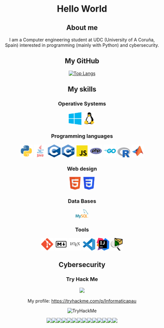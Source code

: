 <div id="content" align="center">

# Hello World

## About me

<p style="text-align:justified;">
I am a Computer engineering student at UDC (University of A Coruña, Spain) interested in programming (mainly with Python) and cybersecurity.
</p>
  
## My GitHub

[![Top Langs](https://github-readme-stats.vercel.app/api/top-langs/?username=danielfeitopin&theme=dark)](https://github.com/danielfeitopin)

## My skills

### Operative Systems

[<img src="./img/Logo Windows.svg" style="width:40px;max-height:40px;" />][Windows]
[<img src="./img/Logo Linux.svg" style="width:40px;max-height:40px;" />][Linux]

### Programming languages

[<img src="./img/Logo Python.svg" style="width:40px;max-height:40px;" />][Python]
[<img src="./img/Logo Java.svg" style="width:40px;max-height:40px;" />][Java]
[<img src="./img/Logo C.svg" style="width:40px;max-height:40px;" />][Programming languages]
[<img src="./img/Logo Cpp.svg" style="width:40px;;max-height:40px;" />][Programming languages]
[<img src="./img/Logo JS.svg" style="width:40px;max-height:40px;" />][Programming languages]
[<img src="./img/Logo PHP.svg" style="width:40px;max-height:40px;" />][PHP]
[<img src="./img/Logo Go.svg" style="width:40px;max-height:40px;" />][Go]
[<img src="./img/Logo R.svg" style="width:40px;max-height:40px;" />][R]
[<img src="./img/Logo MATLAB.svg" style="width:40px;max-height:40px;" />][MATLAB]

### Web design

[<img src="./img/Logo HTML5.svg" style="width:40px;max-heigth:40px;" />][Web design]
[<img src="./img/Logo CSS3.svg" style="width:40px;max-height:40px;" />][Web design]

### Data Bases

[<img src="./img/Logo MySQL.svg" style="width:40px;max-height:40px;" />][MySQL]

### Tools

[<img src="./img/Logo Git.svg" style="width:40px;max-height:40px;" />][Git]
[<img src="./img/Logo Markdown.svg" style="width:40px;max-height:40px;" />][Tools]
[<img src="./img/Logo LaTeX.svg" style="width:40px;max-height:40px;" />][LaTeX]
[<img src="./img/Logo VS Code.svg" style="width:40px;max-height:40px;" />][VS Code]
[<img src="./img/Logo Idea.svg" style="width:40px;max-height:40px;" />][Idea]
[<img src="./img/Logo Cisco Packet Tracer.png" style="width:40px;max-height:40px;" />][Cisco Packet Tracer]

<!-- LINKS -->
[Programming languages]: #programming-languages
[Web design]: #web-design
[Tools]: #tools

[Cisco Packet Tracer]: https://www.netacad.com/courses/packet-tracer
[Git]: https://git-scm.com/
[Go]: https://golang.org/
[Idea]: https://www.jetbrains.com/idea/
[Java]: https://www.java.com/
[LaTeX]: https://www.latex-project.org/
[Linux]: https://www.linux.org/
[MATLAB]: https://www.mathworks.com/
[MySQL]: https://www.mysql.com/
[PHP]: https://www.php.net/
[Python]: https://www.python.org/
[R]: https://www.r-project.org/
[VS Code]: https://code.visualstudio.com/
[Windows]: https://www.microsoft.com/

## Cybersecurity

### Try Hack Me

[<img src="https://assets.tryhackme.com/img/logo/tryhackme_logo_full.svg" style="width:80px;max-height:80px;" />][Try Hack Me]

My profile: <https://tryhackme.com/p/Informaticapau>

<img src="https://tryhackme-badges.s3.amazonaws.com/Informaticapau.png" alt="TryHackMe">

<img src="https://tryhackme.com/img/badges/hashcracker.svg" style="width:40px;max-heigth:40px;" /><img src="https://tryhackme.com/img/badges/ohsint.svg" style="width:40px;max-heigth:40px;" /><img src="https://tryhackme.com/img/badges/linux.svg" style="width:40px;max-heigth:40px;" /><img src="https://tryhackme.com/img/badges/metasploit.svg" style="width:40px;max-heigth:40px;" /><img src="https://tryhackme.com/img/badges/ice.svg" style="width:40px;max-heigth:40px;" /><img src="https://tryhackme.com/img/badges/blue.svg" style="width:40px;max-heigth:40px;" /><img src="https://tryhackme.com/img/badges/webbed.svg" style="width:40px;max-heigth:40px;" /><img src="https://tryhackme.com/img/badges/linuxprivesc.svg" style="width:40px;max-heigth:40px;" /><img src="https://tryhackme.com/img/badges/owasptop10.svg" style="width:40px;max-heigth:40px;" /><img src="https://tryhackme.com/img/badges/howthewebworks.svg" style="width:40px;max-heigth:40px;" /><img src="https://tryhackme.com/img/badges/networkfundamentals.svg" style="width:40px;max-heigth:40px;" /><img src="https://tryhackme.com/img/badges/introtooffensivesecurity.svg" style="width:40px;max-heigth:40px;" /><img src="https://tryhackme.com/img/badges/streak7.svg" style="width:40px;max-heigth:40px;" /><img src="https://tryhackme.com/img/badges/streak30.svg" style="width:40px;max-heigth:40px;" />

<!-- LINKS -->
[Try Hack Me]: https://tryhackme.com/
</div>
